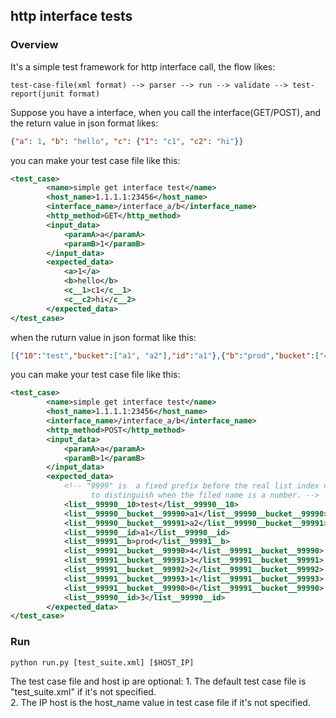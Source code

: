 http interface tests
---------

### Overview

It's a simple test framework for http interface call, the flow likes:
```text
test-case-file(xml format) --> parser --> run --> validate --> test-report(junit format)
```
Suppose you have a interface, when you call the interface(GET/POST), 
and the return value in json format likes: 
```json
{"a": 1, "b": "hello", "c": {"1": "c1", "c2": "hi"}}
```
you can make your test case file like this:
```xml
<test_case>
        <name>simple get interface test</name>
        <host_name>1.1.1.1:23456</host_name>
        <interface_name>/interface_a/b</interface_name>
        <http_method>GET</http_method>
        <input_data>
            <paramA>a</paramA>
            <paramB>1</paramB>
        </input_data>
        <expected_data>
            <a>1</a>
            <b>hello</b>
            <c__1>c1</c__1>
            <c__c2>hi</c__2>
        </expected_data>
</test_case>
```

when the ruturn value in json format like this:
```json
[{"10":"test","bucket":["a1", "a2"],"id":"a1"},{"b":"prod","bucket":["4","3","2","1","0"],"id":3}]
```
you can make your test case file like this:

```xml
<test_case>
        <name>simple get interface test</name>
        <host_name>1.1.1.1:23456</host_name>
        <interface_name>/interface_a/b</interface_name>
        <http_method>POST</http_method>
        <input_data>
            <paramA>a</paramA>
            <paramB>1</paramB>
        </input_data>
        <expected_data>
            <!-- "9999" is  a fixed prefix before the real list index number,
                  to distinguish when the filed name is a number. -->
            <list__99990__10>test</list__99990__10>
            <list__99990__bucket__99990>a1</list__99990__bucket__99990>
            <list__99990__bucket__99991>a2</list__99990__bucket__99991>
            <list__99990__id>a1</list__99990__id>
            <list__99991__b>prod</list__99991__b>
            <list__99991__bucket__99990>4</list__99991__bucket__99990>
            <list__99991__bucket__99991>3</list__99991__bucket__99991>
            <list__99991__bucket__99992>2</list__99991__bucket__99992>
            <list__99991__bucket__99993>1</list__99991__bucket__99993>
            <list__99991__bucket__99990>0</list__99991__bucket__99990>
            <list__99990__id>3</list__99990__id>
        </expected_data>
</test_case>
```

### Run
```python
python run.py [test_suite.xml] [$HOST_IP]
```
The test case file and host ip are optional:
    1. The default test case file is "test_suite.xml" if it's not specified.  
    2. The IP host is the host_name value in test case file if it's not specified.  

